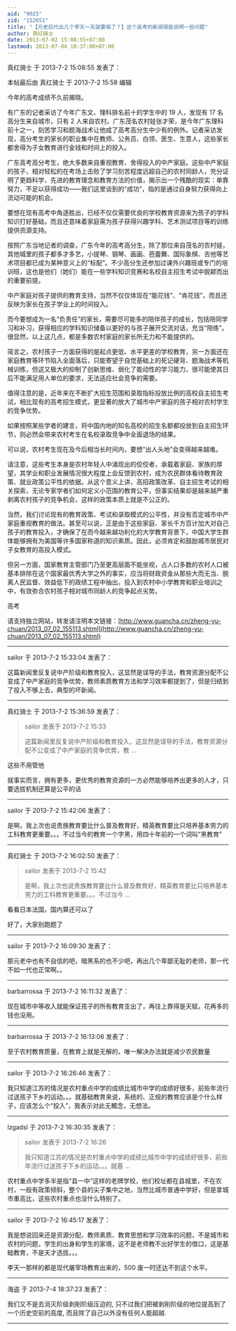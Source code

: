 ```yaml
---
aid: "9025"
zid: "152651"
title: "【元老后代出几个李天一天就要塌了？】这个高考的新闻很能说明一些问题"
author: 真红骑士
date: 2013-07-02 15:08:55+07:00
lastmod: 2013-07-04 18:37:00+07:00
---
```


真红骑士 于 2013-7-2 15:08:55 发表了：

本帖最后由 真红骑士 于 2013-7-2 15:58 编辑

今年的高考成绩不久前揭晓。

有广东的记者采访了今年广东文、理科排名前十的学生中的 19 人，发现有 17 名高分生来自城市，只有 2 人来自农村。广东茂名农村娃张才荣，是今年广东理科前十之一，刻苦学习和题海战术让他成了高考高分生中少有的例外。记者采访发现，高分考生的家长的职业集中在教师、公务员、白领、医生、生意人，这些家长都舍得为子女教育进行金钱和时间上的投入。

广东高考高分考生，绝大多数来自重视教育、舍得投入的中产家庭。这些中产家庭的孩子，相对轻松的在考场上击败了学习刻苦程度远超自己的农村同龄人，充分证明了更趋科学、先进的教育理念和教育方法的价值，揭示出一个残酷的现实：单靠努力，不足以获得成功——我们这里谈到的“成功”，指的是通过自身努力获得向上流动可能的机会。

要想在现有高考中角逐胜出，已经不仅仅需要优良的学校教育资源来为孩子的学科知识打好基础，而且还意味着家庭需为孩子获得兴趣学科、艺术测试项目等的训练提供资源支持。

按照广东当地记者的调查，广东今年的高考高分生，除了那位来自茂名的农村娃，其他城里的孩子都多才多艺，小提琴、钢琴、画画、芭蕾舞、国际象棋、吉他等艺术项目都已成为某种意义上的“标配”。不少高分生还参加过课外兴趣班或专门的培训班，这也是他们（她们）能在一些学科知识竞赛和名校自主招生考试中脱颖而出的重要前提。

中产家庭对孩子提供的教育支持，当然不仅仅体现在“能花钱”、“肯花钱”，而且还反映为家长在孩子学业上的时间投入。

而今要想成为一名“负责任”的家长，需要尽可能多的陪伴孩子的成长，包括陪同学习和补习，获得相应的学科知识储备以更好的与孩子展开交流对话，充当“陪练”。很显然，以上这几点，都是多数农村家庭的家长所无力和不能提供的。

简言之，农村孩子一方面获得的是起点更低、水平更差的学校教育，另一方面还在家庭教育等环节陷入全面落后，只能寄望于自觉基础上的死记硬背、题海战术等机械训练，但这又极大的抑制了创新思维、弱化了能动性的学习能力，很可能使其日后不能满足用人单位的要求，无法适应社会竞争的需要。

值得注意的是，近年来在不断扩大招生范围和录取指标投放比例的高校自主招生考试，相比现有的高考招生模式，更显著的放大了城市中产家庭的孩子相对农村学生的竞争优势。

如果按照某些学者的建言，将中国内地的知名高校的招生名额都投放到自主招生环节，则必然会带来农村考生在名校录取竞争中全面退场的结果。

可以说，农村考生现在及今后相当长时间内，要想“出人头地”会变得越来越难。

请注意，这些考生本身是农村年轻人中涌现出的佼佼者，承载着家庭、家族的厚望，其学业和职业发展情况很大程度上会反馈到农村，成为农民群体看待教育政策、就业政策公平性的依据。从这个意义上讲，高招政策改革、自主招生考试的相关探索，无论专家学者们如何定义小范围的教育公平，但事实结果却是越来越严重剥离农村孩子的竞争机会，这样的政策本质上就是不公正的。

当然，我们讨论现有的教育政策、考试和录取模式的公平性，并没有否定城市中产家庭重视教育的做法。甚至可以说，正是由于这些家庭、家长千方百计加大对自己孩子的教育投入，才确保了在而今越来越功利化的大学教育背景下，中国大学生群体能够拥有为美国等许多国家称道的知识素质。因此，必须肯定和鼓励城市居民对子女教育的高投入模式。

但另一方面，国家教育主管部门乃至更高层面不能坐视，占人口多数的农村人口被基本排除在这个国家最优秀大学之外的事实，应当将财政资金从那些大而无当、脱离人民监督、效益低下的政绩工程中抽出，投入到农村中小学教育和职业培训之中，有效弥合农村孩子相对城市同龄人的竞争起点劣势。

高考

请支持独立网站，转发请注明本文链接：[http://www.guancha.cn/zheng-yu-chuan/2013_07_02_155113.shtml](http://www.guancha.cn/zheng-yu-chuan/2013_07_02_155113.shtml)

---

sailor 于 2013-7-2 15:33:04 发表了：

这篇新闻里反复说中产阶级和教育投入，这显然是误导的手法，教育资源分配不公变成了中产家庭的竞争优势，教师素质教育方法和学习效率都提到了，但是归结到了投入不够上去，典型的坏新闻。

---

真红骑士 于 2013-7-2 15:36:59 发表了：

> sailor 发表于 2013-7-2 15:33
>
> 这篇新闻里反复说中产阶级和教育投入，这显然是误导的手法，教育资源分配不公变成了中产家庭的竞争优势，教 ...

这些不用管他

就事实而言，拥有更多，更优秀的教育资源的一方必然能够培养出更多的人才，只要选拔机制还算是公平的话

---

sailor 于 2013-7-2 15:42:06 发表了：

是啊，我上次也说贵族教育要比什么普及教育好，精英教育要比只培养基本劳力的工科教育更重要。。。不过当今的教育一个字黑，用四十年前的一个词叫“黑教育”

---

真红骑士 于 2013-7-2 16:02:50 发表了：

> sailor 发表于 2013-7-2 15:42
>
> 是啊，我上次也说贵族教育要比什么普及教育好，精英教育要比只培养基本劳力的工科教育更重要。。。不过当今 ...

看看日本法国，国内算还可以了

好了，大家别跑题了

---

sailor 于 2013-7-2 16:09:30 发表了：

那元老中也有不自信的吧，暗黑系的也不少吧，再出几个卑鄙无耻的老师，那一代不如一代也正常啊。。

---

barbarrossa 于 2013-7-2 16:11:32 发表了：

现在城市中等收入就能保证孩子的所有教育支出了，再往上靠得是天赋，花再多的钱也没用。

---

barbarrossa 于 2013-7-2 16:13:06 发表了：

至于农村教育质量，在教育上就是无解的，唯一解决办法就是减少农民数量

---

sailor 于 2013-7-2 16:26:46 发表了：

我只知道江苏的情况是农村重点中学的成绩比城市中学的成绩好很多，前些年流行过送孩子下乡的运动。。。就基础教育来说，系统的、正规的教育应该是个什么样子，应该怎么个“投入”，我表示对此无概念，无想法。

---

lzgadsl 于 2013-7-2 16:30:35 发表了：

> sailor 发表于 2013-7-2 16:26
>
> 我只知道江苏的情况是农村重点中学的成绩比城市中学的成绩好很多，前些年流行过送孩子下乡的运动。。。就基 ...

农村重点中学多半是指“县一中”这样的老牌学校，他们校址都在县城里，不在农村，一般有政策倾斜，整个县的尖子集中之地，当然比城市普通中学好，但是拿城市重高比，这些农村重点也没什么特别了。

---

sailor 于 2013-7-2 16:45:17 发表了：

我是想说回来还是资源分配、教师素质、教育思想和学习效率的问题，不是城市和农村的问题，学生的出身和学生的家境，这不是老师教不出好学生的借口，这是基础教育，不是天才选拔。。。

李天一那样的都是现代屠宰场教育出来的，500 废一时还达不到这个水平。

---

海盗 于 2013-7-4 18:37:23 发表了：

我们又不是去消灭阶级剥削阶级压迫的, 只不过我们把被剥削阶级的地位提高到了一个历史空前的高度, 而且除了自己以外没有任何人能超越.

---
